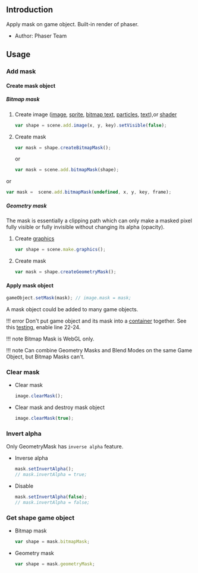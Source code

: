 ## Introduction

Apply mask on game object. Built-in render of phaser.

- Author: Phaser Team

## Usage

### Add mask

#### Create mask object

##### Bitmap mask

1. Create image ([image](image.md), [sprite](sprite.md), [bitmap text](bitmaptext.md), [particles](particles.md), [text](text.md)),or [shader](shader.md)
    ```javascript
    var shape = scene.add.image(x, y, key).setVisible(false);
    ```
1. Create mask
    ```javascript
    var mask = shape.createBitmapMask();
    ```
    or
    ```javascript
    var mask = scene.add.bitmapMask(shape);
    ```

or

```javascript
var mask =  scene.add.bitmapMask(undefined, x, y, key, frame);
```

##### Geometry mask

The mask is essentially a clipping path which can only make a masked pixel 
fully visible or fully invisible without changing its alpha (opacity).

1. Create [graphics](graphics.md)
    ```javascript
    var shape = scene.make.graphics();
    ```
1. Create mask
    ```javascript
    var mask = shape.createGeometryMask();
    ```

#### Apply mask object

```javascript
gameObject.setMask(mask); // image.mask = mask;
```
    
A mask object could be added to many game objects.


!!! error
    Don't put game object and its mask into a [container](container.md) together.
    See this [testing](https://codepen.io/rexrainbow/pen/mdBZJmb), enable line 22-24.

!!! note
    Bitmap Mask is WebGL only.

!!! note
    Can combine Geometry Masks and Blend Modes on the same Game Object, 
    but Bitmap Masks can't.


### Clear mask

- Clear mask
    ```javascript
    image.clearMask();
    ```
- Clear mask and destroy mask object
    ```javascript
    image.clearMask(true);
    ```

### Invert alpha

Only GeometryMask has `inverse alpha` feature.

- Inverse alpha
    ```javascript
    mask.setInvertAlpha();
    // mask.invertAlpha = true;
    ```
- Disable
    ```javascript
    mask.setInvertAlpha(false);
    // mask.invertAlpha = false;
    ```

### Get shape game object

- Bitmap mask
    ```javascript
    var shape = mask.bitmapMask;
    ```
- Geometry mask
    ```javascript
    var shape = mask.geometryMask;
    ```